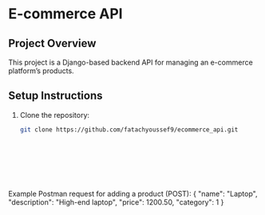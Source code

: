 # E-commerce API  

## Project Overview  
This project is a Django-based backend API for managing an e-commerce platform’s products.  

## Setup Instructions  

1. Clone the repository:  
   ```bash
   git clone https://github.com/fatachyoussef9/ecommerce_api.git









Example Postman request for adding a product (POST):
{
    "name": "Laptop",
    "description": "High-end laptop",
    "price": 1200.50,
    "category": 1
}
